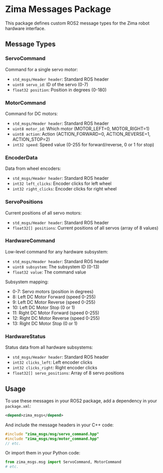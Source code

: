 # Zima Messages Package

This package defines custom ROS2 message types for the Zima robot hardware interface.

## Message Types

### ServoCommand

Command for a single servo motor:
- `std_msgs/Header header`: Standard ROS header
- `uint8 servo_id`: ID of the servo (0-7)
- `float32 position`: Position in degrees (0-180)

### MotorCommand

Command for DC motors:
- `std_msgs/Header header`: Standard ROS header
- `uint8 motor_id`: Which motor (MOTOR_LEFT=0, MOTOR_RIGHT=1)
- `uint8 action`: Action (ACTION_FORWARD=0, ACTION_REVERSE=1, ACTION_STOP=2)
- `int32 speed`: Speed value (0-255 for forward/reverse, 0 or 1 for stop)

### EncoderData

Data from wheel encoders:
- `std_msgs/Header header`: Standard ROS header
- `int32 left_clicks`: Encoder clicks for left wheel
- `int32 right_clicks`: Encoder clicks for right wheel

### ServoPositions

Current positions of all servo motors:
- `std_msgs/Header header`: Standard ROS header
- `float32[] positions`: Current positions of all servos (array of 8 values)

### HardwareCommand

Low-level command for any hardware subsystem:
- `std_msgs/Header header`: Standard ROS header
- `uint8 subsystem`: The subsystem ID (0-13)
- `float32 value`: The command value

Subsystem mapping:
- 0-7: Servo motors (position in degrees)
- 8: Left DC Motor Forward (speed 0-255)
- 9: Left DC Motor Reverse (speed 0-255)
- 10: Left DC Motor Stop (0 or 1)
- 11: Right DC Motor Forward (speed 0-255)
- 12: Right DC Motor Reverse (speed 0-255)
- 13: Right DC Motor Stop (0 or 1)

### HardwareStatus

Status data from all hardware subsystems:
- `std_msgs/Header header`: Standard ROS header
- `int32 clicks_left`: Left encoder clicks
- `int32 clicks_right`: Right encoder clicks
- `float32[] servo_positions`: Array of 8 servo positions

## Usage

To use these messages in your ROS2 package, add a dependency in your `package.xml`:

```xml
<depend>zima_msgs</depend>
```

And include the message headers in your C++ code:

```cpp
#include "zima_msgs/msg/servo_command.hpp"
#include "zima_msgs/msg/motor_command.hpp"
// etc.
```

Or import them in your Python code:

```python
from zima_msgs.msg import ServoCommand, MotorCommand
# etc.
```
